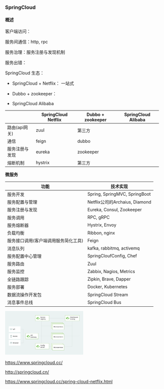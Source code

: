 ### SpringCloud

#### 概述

客户端访问：

服务间通信：http, rpc

服务治理：服务注册与发现机制

服务出错：

SpringCloud 生态：

- SpringCloud + Netflix： 一站式

- Dubbo + zookeeper：

- SpringCloud Alibaba

|                | SpringCloud Netflix | Dubbo + zookeeper | SpringCloud Alibaba |
| -------------- | ------------------- | ----------------- | ------------------- |
| 路由(api网关)  | zuul                | 第三方            |                     |
| 通信           | feign               | dubbo             |                     |
| 服务注册与发现 | eureka              | zookeeper         |                     |
| 熔断机制       | hystrix             | 第三方            |                     |

**微服务**

| 功能                                 | 技术实现                       |
| ------------------------------------ | ------------------------------ |
| 服务开发                             | Spring, SpringMVC, SpringBoot  |
| 服务配置与管理                       | Netflix公司的Archaius, Diamond |
| 服务注册与发现                       | Eureka, Consul, Zookeeper      |
| 服务调用                             | RPC, gRPC                      |
| 服务熔断器                           | Hystrix, Envoy                 |
| 负载均衡                             | Ribbon, nginx                  |
| 服务接口调用(客户端调用服务简化工具) | Feign                          |
| 消息队列                             | kafka, rabbitmq, activemq      |
| 服务配置中心管理                     | SpringCloufConfig, Chef        |
| 服务路由                             | Zuul                           |
| 服务监控                             | Zabbix, Nagios, Metrics        |
| 全链路跟踪                           | Zipkin, Brave, Dapper          |
| 服务部署                             | Docker, Kubernetes             |
| 数据流操作开发包                     | SpringCloud Stream             |
| 消息事件总线                         | SpringCloud Bus                |



<img src="./img/Spring Cloud diagram.svg" alt="Spring Cloud diagram" style="zoom: 25%;" />



https://www.springcloud.cc/

http://springcloud.cn/



https://www.springcloud.cc/spring-cloud-netflix.html



